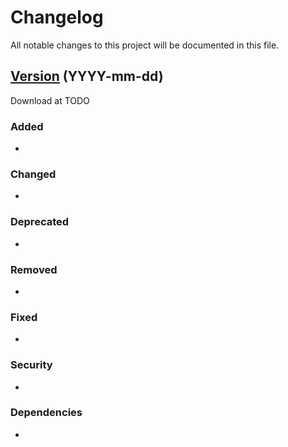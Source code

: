 # Changelog
All notable changes to this project will be documented in this file.

<a name="version"></a>

## [Version](Link) (YYYY-mm-dd)

Download at TODO

### Added
*

### Changed
*

### Deprecated
*

### Removed
*

### Fixed
*

### Security
*

### Dependencies
*